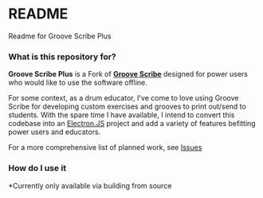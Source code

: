 # README

Readme for Groove Scribe Plus

### What is this repository for?

**Groove Scribe Plus** is a Fork of [**Groove Scribe**](https://github.com/montulli/GrooveScribe) designed for power users who would like to use the software offline.

For some context, as a drum educator, I've come to love using Groove Scribe for developing custom exercises and grooves to print out/send to students. With the spare time I have available, I intend to convert this codebase into an [Electron.JS](https://www.electronjs.org) project and add a variety of features befitting power users and educators.

For a more comprehensive list of planned work, see [Issues](https://github.com/jamie-on-drums/GrooveScribe-Plus/issues)

### How do I use it

\*Currently only available via building from source
